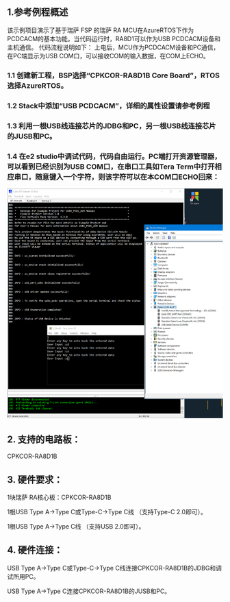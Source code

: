 ## 1.参考例程概述
该示例项目演示了基于瑞萨 FSP 的瑞萨 RA MCU在AzureRTOS下作为PCDCACM的基本功能。当代码运行时，RA8D1可以作为USB PCDCACM设备和主机通信。
代码流程说明如下：
上电后，MCU作为PCDCACM设备和PC通信，在PC端显示为USB COM口，可以接收COM的输入数据，在COM上ECHO。

### 1.1 创建新工程，BSP选择“CPKCOR-RA8D1B Core Board”，RTOS选择AzureRTOS。
### 1.2 Stack中添加“USB PCDCACM”，详细的属性设置请参考例程
### 1.3 利用一根USB线连接芯片的JDBG和PC，另一根USB线连接芯片的JUSB和PC。
### 1.4 在e2 studio中调试代码，代码自由运行。PC端打开资源管理器，可以看到已经识别为USB COM口，在串口工具如Tera Term中打开相应串口，随意键入一个字符，则该字符可以在本COM口ECHO回来：
![alt text](images/Picture1-1.png)

## 2. 支持的电路板：
CPKCOR-RA8D1B

## 3. 硬件要求：
1块瑞萨 RA核心板：CPKCOR-RA8D1B

1根USB Type A->Type C或Type-C->Type C线 （支持Type-C 2.0即可）。

1根USB Type A->Type C线 （支持USB 2.0即可）。


## 4. 硬件连接：

USB Type A->Type C或Type-C->Type C线连接CPKCOR-RA8D1B的JDBG和调试所用PC。

USB Type A->Type C连接CPKCOR-RA8D1B的JUSB和PC。